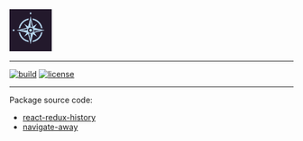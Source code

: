 <img src="assets/nw_logo.webp" title="Nomadware.io" alt="Nomadware logo" width="75px" height="75px" />
<hr>

[![build][1]][12]
[![license][5]][6]

<hr>

Package source code:

- [react-redux-history](https://github.com/fum4/npm/tree/master/packages/react-redux-history)
- [navigate-away](https://github.com/fum4/npm/tree/master/packages/navigate-away)

<br>
<br>

[1]: https://img.shields.io/github/actions/workflow/status/fum4/npm/test.yml?branch=master&logo=github&color=029e2b&label=ci
[5]: https://img.shields.io/npm/l/react-redux-history?logo=coursera&color=f2ed88
[6]: https://github.com/fum4/npm/blob/master/LICENSE.md
[12]: https://github.com/fum4/npm/actions
